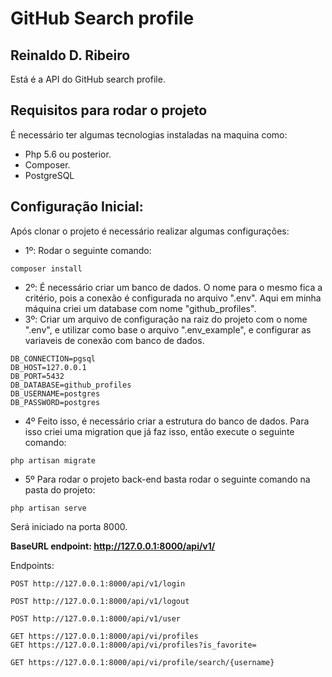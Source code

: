 # GitHub Search profile

## Reinaldo D. Ribeiro

Está é a API do GitHub search profile.
## Requisitos para rodar o projeto

É necessário ter algumas tecnologias instaladas na maquina como:
- Php 5.6 ou posterior.
- Composer.
- PostgreSQL

## Configuração Inicial:
Após clonar o projeto é necessário realizar algumas configurações:

- 1º: Rodar o seguinte comando:
```
composer install
````
- 2º: É necessário criar um banco de dados. O nome para o mesmo fica a critério, pois a conexão é configurada no arquivo ".env". Aqui em minha máquina criei um database com nome "github_profiles".
- 3º: Criar um arquivo de configuração na raiz do projeto com o nome ".env", e utilizar como base o arquivo ".env_example", e configurar as variaveis de conexão com banco de dados.
 
 ```
 DB_CONNECTION=pgsql
 DB_HOST=127.0.0.1
 DB_PORT=5432
 DB_DATABASE=github_profiles
 DB_USERNAME=postgres
 DB_PASSWORD=postgres
````

- 4º Feito isso, é necessário criar a estrutura do banco de dados. Para isso criei uma migration que já faz isso, então execute o seguinte comando:
```
php artisan migrate
````
- 5º Para rodar o projeto back-end basta rodar o seguinte comando na pasta do projeto:
```
php artisan serve
```` 
Será iniciado na porta 8000.

<b>BaseURL endpoint: http://127.0.0.1:8000/api/v1/ </b>

Endpoints:
````
POST http://127.0.0.1:8000/api/v1/login
````
````
POST http://127.0.0.1:8000/api/v1/logout
````
````
POST http://127.0.0.1:8000/api/v1/user
````
````
GET https://127.0.0.1:8000/api/vi/profiles
GET https://127.0.0.1:8000/api/vi/profiles?is_favorite=
````
````
GET https://127.0.0.1:8000/api/vi/profile/search/{username}
````


